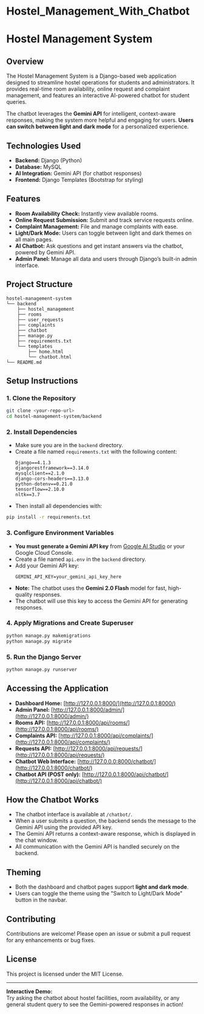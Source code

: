 # Hostel_Management_With_Chatbot


# Hostel Management System

## Overview
The Hostel Management System is a Django-based web application designed to streamline hostel operations for students and administrators. It provides real-time room availability, online request and complaint management, and features an interactive AI-powered chatbot for student queries.

The chatbot leverages the **Gemini API** for intelligent, context-aware responses, making the system more helpful and engaging for users.
**Users can switch between light and dark mode** for a personalized experience.

## Technologies Used
- **Backend:** Django (Python)
- **Database:** MySQL
- **AI Integration:** Gemini API (for chatbot responses)
- **Frontend:** Django Templates (Bootstrap for styling)

## Features
- **Room Availability Check:** Instantly view available rooms.
- **Online Request Submission:** Submit and track service requests online.
- **Complaint Management:** File and manage complaints with ease.
- **Light/Dark Mode:** Users can toggle between light and dark themes on all main pages.
- **AI Chatbot:** Ask questions and get instant answers via the chatbot, powered by Gemini API.
- **Admin Panel:** Manage all data and users through Django’s built-in admin interface.

## Project Structure
```
hostel-management-system
└── backend
    ├── hostel_management
    ├── rooms
    ├── user_requests
    ├── complaints
    ├── chatbot
    ├── manage.py
    ├── requirements.txt
    └── templates
        ├── home.html
        └── chatbot.html
└── README.md
```

## Setup Instructions

### 1. Clone the Repository
```sh
git clone <your-repo-url>
cd hostel-management-system/backend
```

### 2. Install Dependencies
- Make sure you are in the `backend` directory.
- Create a file named `requirements.txt` with the following content:
  ```
  Django==4.1.3
  djangorestframework==3.14.0
  mysqlclient==2.1.0
  django-cors-headers==3.13.0
  python-dotenv==0.21.0
  tensorflow==2.10.0
  nltk==3.7
  ```
- Then install all dependencies with:

```sh
pip install -r requirements.txt
```

### 3. Configure Environment Variables

- **You must generate a Gemini API key** from [Google AI Studio](https://aistudio.google.com/app/apikey) or your Google Cloud Console.
- Create a file named `api.env` in the `backend` directory.
- Add your Gemini API key:
  ```
  GEMINI_API_KEY=your_gemini_api_key_here
  ```
- **Note:** The chatbot uses the **Gemini 2.0 Flash** model for fast, high-quality responses.
- The chatbot will use this key to access the Gemini API for generating responses.

### 4. Apply Migrations and Create Superuser
```sh
python manage.py makemigrations
python manage.py migrate
```

### 5. Run the Django Server
```sh
python manage.py runserver
```

## Accessing the Application

- **Dashboard Home:** [http://127.0.0.1:8000/](http://127.0.0.1:8000/)
- **Admin Panel:** [http://127.0.0.1:8000/admin/](http://127.0.0.1:8000/admin/)
- **Rooms API:** [http://127.0.0.1:8000/api/rooms/](http://127.0.0.1:8000/api/rooms/)
- **Complaints API:** [http://127.0.0.1:8000/api/complaints/](http://127.0.0.1:8000/api/complaints/)
- **Requests API:** [http://127.0.0.1:8000/api/requests/](http://127.0.0.1:8000/api/requests/)
- **Chatbot Web Interface:** [http://127.0.0.0:8000/chatbot/](http://127.0.0.1:8000/chatbot/)
- **Chatbot API (POST only):** [http://127.0.0.1:8000/api/chatbot/](http://127.0.0.1:8000/api/chatbot/)

## How the Chatbot Works

- The chatbot interface is available at `/chatbot/`.
- When a user submits a question, the backend sends the message to the Gemini API using the provided API key.
- The Gemini API returns a context-aware response, which is displayed in the chat window.
- All communication with the Gemini API is handled securely on the backend.

## Theming

- Both the dashboard and chatbot pages support **light and dark mode**.
- Users can toggle the theme using the "Switch to Light/Dark Mode" button in the navbar.


## Contributing
Contributions are welcome! Please open an issue or submit a pull request for any enhancements or bug fixes.

## License
This project is licensed under the MIT License.

---

**Interactive Demo:**  
Try asking the chatbot about hostel facilities, room availability, or any general student query to see the Gemini-powered responses in action!
